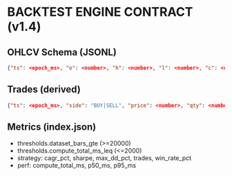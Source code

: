 # BACKTEST ENGINE CONTRACT (v1.4)

## OHLCV Schema (JSONL)
```json
{"ts": <epoch_ms>, "o": <number>, "h": <number>, "l": <number>, "c": <number>, "v": <number>, "tf": "1m", "sym": "BTCUSDT"}
```

## Trades (derived)
```json
{"ts": <epoch_ms>, "side": "BUY|SELL", "price": <number>, "qty": <number>}
```

## Metrics (index.json)
- thresholds.dataset_bars_gte (>=20000)
- thresholds.compute_total_ms_leq (<=2000)
- strategy: cagr_pct, sharpe, max_dd_pct, trades, win_rate_pct
- perf: compute_total_ms, p50_ms, p95_ms 